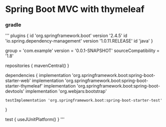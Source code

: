 # Spring Boot MVC with thymeleaf
### gradle
'''
plugins {
	id 'org.springframework.boot' version '2.4.5'
	id 'io.spring.dependency-management' version '1.0.11.RELEASE'
	id 'java'
}

group = 'com.example'
version = '0.0.1-SNAPSHOT'
sourceCompatibility = '1.8'

repositories {
	mavenCentral()
}

dependencies {
	implementation 'org.springframework.boot:spring-boot-starter-web'
	implementation 'org.springframework.boot:spring-boot-starter-thymeleaf'
	implementation 'org.springframework.boot:spring-boot-devtools'
	implementation 'org.webjars:bootstrap'
	
	testImplementation 'org.springframework.boot:spring-boot-starter-test'
}

test {
	useJUnitPlatform()
}
'''
